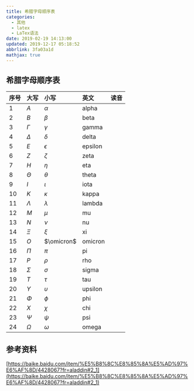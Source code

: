 ```yaml
---
title: 希腊字母顺序表
categories: 
  - 其他
  - latex
  - LaTex语法
date: 2019-02-19 14:13:00
updated: 2019-12-17 05:18:52
abbrlink: 3fa03a1d
mathjax: true
---
```

## 希腊字母顺序表 ##

<script>
    function sst(text) {
        var audio = document.createElement("audio");
        audio.src = "https://fanyi.baidu.com/gettts?lan=en&text=" + text + "&spd=5&source=web";
        document.body.appendChild(audio);
        audio.loop = false;
        audio.play();
        audio.addEventListener('ended', function () {
            document.body.removeChild(audio);
        }, false);
    }
</script>

|序号|大写|小写|英文|读音|
|:--|:--|:--|:--|:--|
|1|$A$|$\alpha$|alpha|<i class="fa fa-play" onclick="sst('alpha')"></i> |
|2|$B$|$\beta$|beta|<i class="fa fa-play" onclick="sst('beta')"></i> |
|3|$\Gamma$|$\gamma$|gamma|<i class="fa fa-play" onclick="sst('gamma')"></i> |
|4|$\Delta$|$\delta$|delta|<i class="fa fa-play" onclick="sst('delta')"></i> |
|5|$E$|$\epsilon$|epsilon|<i class="fa fa-play" onclick="sst('epsilon')"></i> |
|6|$Z$|$\zeta$|zeta|<i class="fa fa-play" onclick="sst('zeta')"></i> |
|7|$H$|$\eta$|eta|<i class="fa fa-play" onclick="sst('eta')"></i> |
|8|$\Theta$|$\theta$|theta|<i class="fa fa-play" onclick="sst('theta')"></i> |
|9|$I$|$\iota$|iota|<i class="fa fa-play" onclick="sst('iota')"></i> |
|10|$K$|$\kappa$|kappa|<i class="fa fa-play" onclick="sst('kappa')"></i> |
|11|$\Lambda$|$\lambda$|lambda|<i class="fa fa-play" onclick="sst('lambda')"></i> |
|12|$M$|$\mu$|mu|<i class="fa fa-play" onclick="sst('mu')"></i> |
|13|$N$|$\nu$|nu|<i class="fa fa-play" onclick="sst('nu')"></i> |
|14|$\Xi$|$\xi$|xi|<i class="fa fa-play" onclick="sst('xi')"></i> |
|15|$O$|$\omicron$|omicron|<i class="fa fa-play" onclick="sst('omicron')"></i> |
|16|$\Pi$|$\pi$|pi|<i class="fa fa-play" onclick="sst('pi')"></i> |
|17|$P$|$\rho$|rho|<i class="fa fa-play" onclick="sst('rho')"></i> |
|18|$\Sigma$|$\sigma$|sigma|<i class="fa fa-play" onclick="sst('sigma')"></i> |
|19|$T$|$\tau$|tau|<i class="fa fa-play" onclick="sst('tau')"></i> |
|20|$\Upsilon$|$\upsilon$|upsilon|<i class="fa fa-play" onclick="sst('upsilon')"></i> |
|21|$\Phi$|$\phi$|phi|<i class="fa fa-play" onclick="sst('')"></i> |
|22|$X$|$\chi$|chi|<i class="fa fa-play" onclick="sst('phi')"></i> |
|23|$\Psi$|$\psi$|psi|<i class="fa fa-play" onclick="sst('psi')"></i> |
|24|$\Omega$|$\omega$|omega|<i class="fa fa-play" onclick="sst('omega')"></i> |

## 参考资料 ##
[https://baike.baidu.com/item/%E5%B8%8C%E8%85%8A%E5%AD%97%E6%AF%8D/4428067?fr=aladdin#2_1](https://baike.baidu.com/item/%E5%B8%8C%E8%85%8A%E5%AD%97%E6%AF%8D/4428067?fr=aladdin#2_1)
